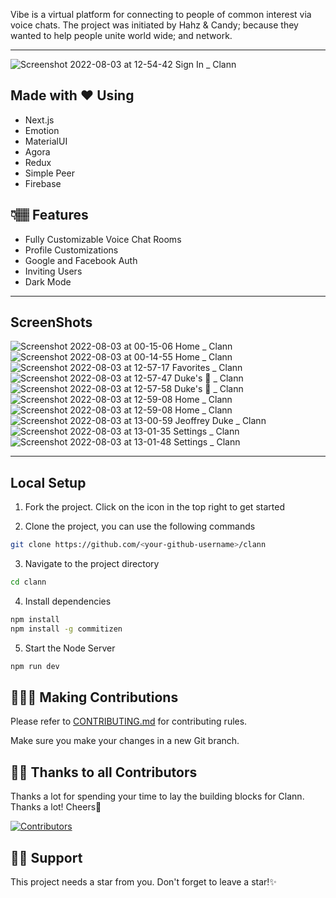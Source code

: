 Vibe is a virtual platform for connecting to people of common interest via voice chats. The project was initiated by Hahz & Candy; because they wanted to help people unite world wide; and network.

---

![Screenshot 2022-08-03 at 12-54-42 Sign In _ Clann](https://user-images.githubusercontent.com/85391775/182603365-77f1d059-fada-4510-80a3-3049bd9e7851.png)

## Made with ❤️ Using

-   Next.js
-   Emotion
-   MaterialUI
-   Agora
-   Redux
-   Simple Peer
-   Firebase

## 👇🏽 Features

-   Fully Customizable Voice Chat Rooms
-   Profile Customizations
-   Google and Facebook Auth
-   Inviting Users
-   Dark Mode

---

## ScreenShots

![Screenshot 2022-08-03 at 00-15-06 Home _ Clann](https://user-images.githubusercontent.com/85391775/182605188-9c2d78a8-ff48-4ab1-9a15-97a6e7ba7319.png)
![Screenshot 2022-08-03 at 00-14-55 Home _ Clann](https://user-images.githubusercontent.com/85391775/182604334-d9b2c120-fedf-4914-85ee-cf64f58af1b9.png)
![Screenshot 2022-08-03 at 12-57-17 Favorites _ Clann](https://user-images.githubusercontent.com/85391775/182604463-b9cc407e-18d8-4f91-be95-309c35f38fb1.png)
![Screenshot 2022-08-03 at 12-57-47 Duke's 💞 _ Clann](https://user-images.githubusercontent.com/85391775/182604499-8ef8012a-d611-4940-a7a1-59e0f0a19cc3.png)
![Screenshot 2022-08-03 at 12-57-58 Duke's 💞 _ Clann](https://user-images.githubusercontent.com/85391775/182604571-92ea2d31-d1ef-46a0-a9b4-9f20880e244c.png)
![Screenshot 2022-08-03 at 12-59-08 Home _ Clann](https://user-images.githubusercontent.com/85391775/182604596-0861bc9c-9a66-40d5-8717-ba828ca0affb.png)
![Screenshot 2022-08-03 at 12-59-08 Home _ Clann](https://user-images.githubusercontent.com/85391775/182604610-af3110aa-adc4-4877-ab91-0c1d38759294.png)
![Screenshot 2022-08-03 at 13-00-59 Jeoffrey Duke _ Clann](https://user-images.githubusercontent.com/85391775/182604713-798e3cff-17c3-47f7-a09c-dce6c784e4d0.png)
![Screenshot 2022-08-03 at 13-01-35 Settings _ Clann](https://user-images.githubusercontent.com/85391775/182604731-271199de-c9a1-47a0-965c-c65c0cab7949.png)
![Screenshot 2022-08-03 at 13-01-48 Settings _ Clann](https://user-images.githubusercontent.com/85391775/182604743-8b5bcccb-a9fa-4384-97e3-6c7d37fb4bf4.png)

---

## Local Setup

1. Fork the project. Click on the icon in the top right to get started

2. Clone the project, you can use the following commands

```bash
git clone https://github.com/<your-github-username>/clann
```

3. Navigate to the project directory

```bash
cd clann
```

4. Install dependencies

```bash
npm install
npm install -g commitizen
```

5. Start the Node Server

```bash
npm run dev
```

## 👩🏽‍💻 Making Contributions

Please refer to [CONTRIBUTING.md](/CONTRIBUTING.md) for contributing rules.

Make sure you make your changes in a new Git branch.

## 💪🏽 Thanks to all Contributors

Thanks a lot for spending your time to lay the building blocks for Clann. Thanks a lot! Cheers🥂

[![Contributors](https://contrib.rocks/image?repo=jeoffreyduke/clann)](https://github.com/jeoffreyduke/clann/graphs/contributors)

## 🙏🏽 Support

This project needs a star️ from you. Don't forget to leave a star!✨